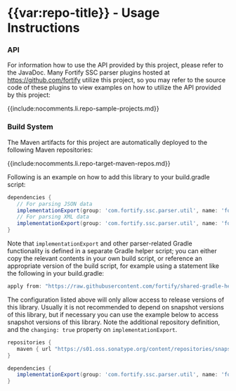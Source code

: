 # {{var:repo-title}} - Usage Instructions

### API
For information how to use the API provided by this project, please refer to the JavaDoc. Many Fortify SSC parser plugins hosted at https://github.com/fortify utilize this project, so you may refer to the source code of these plugins to view examples on how to utilize the API provided by this project:

{{include:nocomments.li.repo-sample-projects.md}}

### Build System
The Maven artifacts for this project are automatically deployed to the following Maven repositories:

{{include:nocomments.li.repo-target-maven-repos.md}}

Following is an example on how to add this library to your build.gradle script:

```groovy
dependencies {
   // For parsing JSON data
   implementationExport(group: 'com.fortify.ssc.parser.util', name: 'fortify-ssc-parser-util-json', version:'<version>') { transitive = true }
   // For parsing XML data
   implementationExport(group: 'com.fortify.ssc.parser.util', name: 'fortify-ssc-parser-util-xml', version:'<version>') { transitive = true }
}
```

Note that `implementationExport` and other parser-related Gradle functionality is defined in a separate Gradle helper script; you can either copy the relevant contents in your own build script, or reference an appropriate version of the build script, for example using a statement like the following in your build.gradle:

```groovy
apply from: "https://raw.githubusercontent.com/fortify/shared-gradle-helpers/1.8/ssc-parser-plugin-helper.gradle"
```

The configuration listed above will only allow access to release versions of this library. Usually it is not recommended to depend on snapshot versions of this library, but if necessary you can use the example below to access snapshot versions of this library. Note the additional repository definition, and the `changing: true` property on `implementationExport`.

```groovy
repositories {
   maven { url "https://s01.oss.sonatype.org/content/repositories/snapshots/" }
}

dependencies {
   implementationExport(group: 'com.fortify.ssc.parser.util', name: 'fortify-ssc-parser-util', version:'<version>', changing: true) { transitive = true }
}
```
